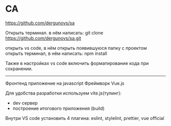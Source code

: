 # СА

https://github.com/dergunovs/sa

Открыть терминал. в нём написать:
git clone https://github.com/dergunovs/sa.git

открыть vs code, в нём открыть появившуюся папку с проектом
открыть терминал, в нём написать:
npm install

Также в настройках vs code включить форматирование кода при сохранении.

---

Фронтенд приложение на javascript
Фреймворк Vue.js

Для удобства разработки используем vite.js(тулинг):

- dev сервер
- построение итогового приложения (build)

Внутри VS code установить 4 плагина: eslint, stylelint, prettier, vue official
